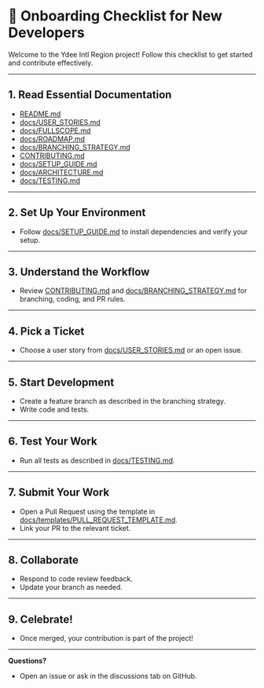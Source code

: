 # 👋 Onboarding Checklist for New Developers

Welcome to the Ydee Intl Region project! Follow this checklist to get started and contribute effectively.

---

## 1. Read Essential Documentation
- [README.md](../README.md)
- [docs/USER_STORIES.md](./USER_STORIES.md)
- [docs/FULLSCOPE.md](./FULLSCOPE.md)
- [docs/ROADMAP.md](./ROADMAP.md)
- [docs/BRANCHING_STRATEGY.md](./BRANCHING_STRATEGY.md)
- [CONTRIBUTING.md](../CONTRIBUTING.md)
- [docs/SETUP_GUIDE.md](./SETUP_GUIDE.md)
- [docs/ARCHITECTURE.md](./ARCHITECTURE.md)
- [docs/TESTING.md](./TESTING.md)

---

## 2. Set Up Your Environment
- Follow [docs/SETUP_GUIDE.md](./SETUP_GUIDE.md) to install dependencies and verify your setup.

---

## 3. Understand the Workflow
- Review [CONTRIBUTING.md](../CONTRIBUTING.md) and [docs/BRANCHING_STRATEGY.md](./BRANCHING_STRATEGY.md) for branching, coding, and PR rules.

---

## 4. Pick a Ticket
- Choose a user story from [docs/USER_STORIES.md](./USER_STORIES.md) or an open issue.

---

## 5. Start Development
- Create a feature branch as described in the branching strategy.
- Write code and tests.

---

## 6. Test Your Work
- Run all tests as described in [docs/TESTING.md](./TESTING.md).

---

## 7. Submit Your Work
- Open a Pull Request using the template in [docs/templates/PULL_REQUEST_TEMPLATE.md](./templates/PULL_REQUEST_TEMPLATE.md).
- Link your PR to the relevant ticket.

---

## 8. Collaborate
- Respond to code review feedback.
- Update your branch as needed.

---

## 9. Celebrate!
- Once merged, your contribution is part of the project!

---

**Questions?**
- Open an issue or ask in the discussions tab on GitHub. 